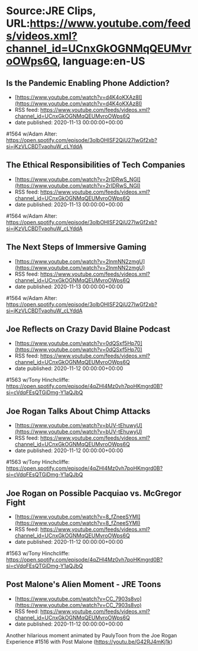 # Source:JRE Clips, URL:https://www.youtube.com/feeds/videos.xml?channel_id=UCnxGkOGNMqQEUMvroOWps6Q, language:en-US

## Is the Pandemic Enabling Phone Addiction?
 - [https://www.youtube.com/watch?v=d4K4oKXAz8I](https://www.youtube.com/watch?v=d4K4oKXAz8I)
 - RSS feed: https://www.youtube.com/feeds/videos.xml?channel_id=UCnxGkOGNMqQEUMvroOWps6Q
 - date published: 2020-11-13 00:00:00+00:00

#1564 w/Adam Alter:
https://open.spotify.com/episode/3olbOHISF2QiU27IwGf2xb?si=jKzVLCBDTvaohuW_cLYddA

## The Ethical Responsibilities of Tech Companies
 - [https://www.youtube.com/watch?v=2rIDRwS_NGI](https://www.youtube.com/watch?v=2rIDRwS_NGI)
 - RSS feed: https://www.youtube.com/feeds/videos.xml?channel_id=UCnxGkOGNMqQEUMvroOWps6Q
 - date published: 2020-11-13 00:00:00+00:00

#1564 w/Adam Alter:
https://open.spotify.com/episode/3olbOHISF2QiU27IwGf2xb?si=jKzVLCBDTvaohuW_cLYddA

## The Next Steps of Immersive Gaming
 - [https://www.youtube.com/watch?v=2lnmNN2zmgU](https://www.youtube.com/watch?v=2lnmNN2zmgU)
 - RSS feed: https://www.youtube.com/feeds/videos.xml?channel_id=UCnxGkOGNMqQEUMvroOWps6Q
 - date published: 2020-11-13 00:00:00+00:00

#1564 w/Adam Alter:
https://open.spotify.com/episode/3olbOHISF2QiU27IwGf2xb?si=jKzVLCBDTvaohuW_cLYddA

## Joe Reflects on Crazy David Blaine Podcast
 - [https://www.youtube.com/watch?v=0dQSxf5Hp70](https://www.youtube.com/watch?v=0dQSxf5Hp70)
 - RSS feed: https://www.youtube.com/feeds/videos.xml?channel_id=UCnxGkOGNMqQEUMvroOWps6Q
 - date published: 2020-11-12 00:00:00+00:00

#1563 w/Tony Hinchcliffe:
https://open.spotify.com/episode/4qZHl4Mz0vh7poHKmgrd0B?si=cVdqFEsQTGiDmg-Y1aQJbQ

## Joe Rogan Talks About Chimp Attacks
 - [https://www.youtube.com/watch?v=bUV-tEhuwyU](https://www.youtube.com/watch?v=bUV-tEhuwyU)
 - RSS feed: https://www.youtube.com/feeds/videos.xml?channel_id=UCnxGkOGNMqQEUMvroOWps6Q
 - date published: 2020-11-12 00:00:00+00:00

#1563 w/Tony Hinchcliffe:
https://open.spotify.com/episode/4qZHl4Mz0vh7poHKmgrd0B?si=cVdqFEsQTGiDmg-Y1aQJbQ

## Joe Rogan on Possible Pacquiao vs. McGregor Fight
 - [https://www.youtube.com/watch?v=8_fZneeSYMI](https://www.youtube.com/watch?v=8_fZneeSYMI)
 - RSS feed: https://www.youtube.com/feeds/videos.xml?channel_id=UCnxGkOGNMqQEUMvroOWps6Q
 - date published: 2020-11-12 00:00:00+00:00

#1563 w/Tony Hinchcliffe:
https://open.spotify.com/episode/4qZHl4Mz0vh7poHKmgrd0B?si=cVdqFEsQTGiDmg-Y1aQJbQ

## Post Malone's Alien Moment - JRE Toons
 - [https://www.youtube.com/watch?v=CC_7903s8vo](https://www.youtube.com/watch?v=CC_7903s8vo)
 - RSS feed: https://www.youtube.com/feeds/videos.xml?channel_id=UCnxGkOGNMqQEUMvroOWps6Q
 - date published: 2020-11-12 00:00:00+00:00

Another hilarious moment animated by PaulyToon from the Joe Rogan Experience #1516 with Post Malone (https://youtu.be/G42RJ4mKj1k)

